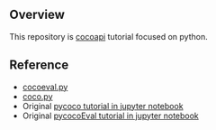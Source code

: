 ## Overview
This repository is [cocoapi](https://github.com/cocodataset/cocoapi) tutorial focused on python.

## Reference
- [cocoeval.py](https://github.com/cocodataset/cocoapi/blob/master/PythonAPI/pycocotools/cocoeval.py)
- [coco.py](https://github.com/cocodataset/cocoapi/blob/master/PythonAPI/pycocotools/coco.py)
- Original [pycoco tutorial in jupyter notebook](https://github.com/cocodataset/cocoapi/blob/master/PythonAPI/pycocoDemo.ipynb)
- Original [pycocoEval tutorial in jupyter notebook](https://github.com/cocodataset/cocoapi/blob/master/PythonAPI/pycocoEvalDemo.ipynb)
